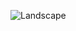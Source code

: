 ![Landscape](https://www.canva.com/design/DAFDsCvRDno/536CCBKdWOSxpEPHP2o9tA/edit?utm_content=DAFDsCvRDno&utm_campaign=designshare&utm_medium=link2&utm_source=sharebutton)
